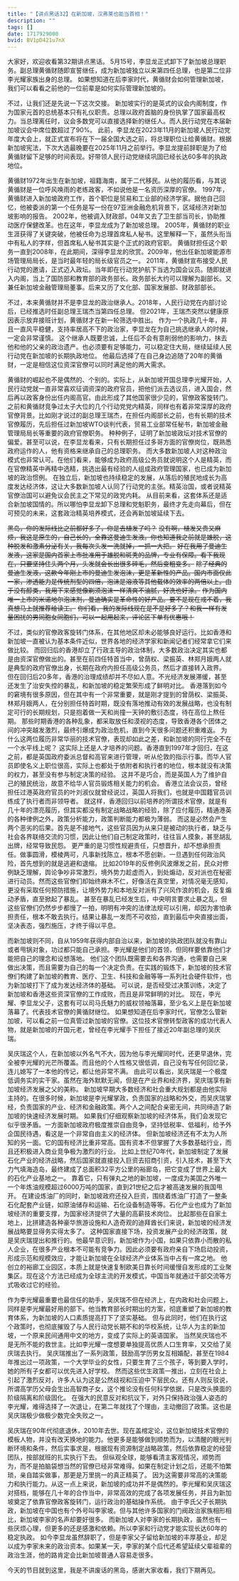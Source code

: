 ```yaml
---
title: "【讲点黑话32】在新加坡，汉弗莱也能当首相！"
description: ""
tags: []
date: 1717929000
bvid: BV1pD421u7nX
---
```

大家好，欢迎收看第32期讲点黑话。
5月15号，李显龙正式卸下了新加坡总理职务。副总理黄循财随即宣誓继任，成为新加坡独立以来第四任总理，也是第二位非李光耀家族出身的总理。
如果想知道在后李家时代，黄循财会如何管理新加坡，我们可以看看之前他的一位前辈是如何实际管理新加坡的。

不过，让我们还是先说一下这次交接。
新加坡实行的是英式的议会内阁制度，作为国家元首的总统基本只有礼仪职责。总理以政府首脑的身份执掌了国家最高权力。当总理离任时，议会多数党可以直接选择新的继任人。而人民行动党在本届新加坡议会中席位数超过了90%。
此前，李显龙在2023年11月的新加坡人民行动党年度大会上，就正式宣布将在下一届全国大选之前，将总理职位让给黄循财。根据新加坡宪法，下次大选最晚要在2025年11月之前举行。李显龙提前辞职是为了给黄循财留下足够的时间表现。好带领人民行动党继续巩固已经长达60多年的执政地位。

黄循财1972年出生在新加坡，祖籍海南，属于二代移民。从他的履历看，与其说黄循财是一位呼风唤雨的老练政客，不如说他是一名资历深厚的官僚。
1997年，黄循财进入新加坡政府工作，首个职位是贸易和工业部的经济学家。据他自己回忆，他被委派的第一个任务是写一份在97亚洲金融危机背景下，区域经济对新加坡影响的报告。
2002年，他被调入财政部，04年又去了卫生部当司长，协助推动医疗保健改革。也在这年，李显龙成为了新加坡总理。
2005年，黄循财的职业生涯获得了关键突破，他被任命为总理首席私人秘书。这里解释一下，虽然头衔当中有私人的字样，但首席私人秘书其实是个正式的政府官职。
黄循财担任这个职务一直到2008年，在此期间，深得李显龙的欣赏。2009年，他出任新加坡能源市场管理局局长，是当时最年轻的局长级官员之一。
2011年，黄循财宣布接受人民行动党的邀请，正式迈入政坛。当年即在行动党护航下当选为国会议员。随即就进入内阁，当上了国防部和教育部的政务部长。政务部长大约可以理解为副部长。又兼任新加坡金融管理局董事。后来又历了文化部、国家发展部、财政部部长。

不过，本来黄循财并不是李显龙的政治继承人。2018年，人民行动党在内部讨论后，已经推选时任副总理王瑞杰当第四任总理。
但2021年，王瑞杰突然以健康原因表示放弃接班计划，黄循财才在新一轮筛选中胜出。
作为一个执政几十年，并且一直风平稳健，支持率居高不下的政治家，李显龙在为自己挑选继承人的时候，一定会非常谨慎。
这个继承人既要忠诚，上任后不会有意削弱他的影响力，抹去他和他的父亲的政治遗产。也必须要有足够能力，可以稳定住大局，继续延续人民行动党在新加坡的长期执政地位。
他最后选择了在自己身边追随了20年的黄循财，一定是相信这位资深官僚可以同时满足他的两大需求。

黄循财的崛起也不是偶然的、个别的。实际上，从新加坡开国总理李光耀开始，人民行动党就一直非常喜欢征调资深的政府官员，把他们派去选议员，进入国会，然后再以政客身份出任内阁高官。由此形成了其他国家很少见的，官僚政客旋转门。
之前和黄循财竞争过太子大位的几个行动党党内精英，同样也有着非常深厚的政府官僚背景。比如刚才说过的副总理王瑞杰，在担任内阁部长之前，也有长期的技术官僚履历，先后担任过新加坡WTO谈判代表，贸易工业部常任秘书，新加坡金融管理局局长等重要的政府官僚职务。
种种例子，证明了新加坡政坛对技术官僚的偏爱。甚至可以说，在李显龙看来，只有长期担任过多哥方面的官僚岗位，既熟悉政府运作的人，他有资格来继承自己的总理职务。
而大多数新加坡人对这种政治模式也非常认可。在他们看来，能够成为政府高级公务员就说明这个人是精英，而在官僚精英中再精中选精，挑选出最有经验的人组成政府管理国家，也已成为新加坡的政治惯例。
在独立后，新加坡也持续稳定的发展，从落后的殖民地成长为高度发达经济体，这让大多数新加坡人认同了行动党的主张。精英治国，或者说精英官僚治国可以避免议会民主之下常见的政党内耗。
从目前来看，这套体系还是适合新加坡国情的。所以哪怕李显龙卸下总理和党魁职务，最终才先走向幕后，但在可预见的未来，这套政治精英培养模式，还会再新加坡延续下去。

<strike>黑岛，你的发际线比之前都好多了，你是去植发了吗？</strike>
<strike>没有啊，植发又贵又麻烦，我这是原生的，自己长的，全靠这曼迪生发液。你也知道我之前就是雄脱，这种脱发和激素分泌有关，我每次头发一洗就掉，一抓一大把。</strike>
<strike>好在我用了曼迪生发液，这家是国内首家上市批准用于雄脱和斑秃的品牌，专业有保障。看下我现在，只要坚持住头两个月，头发就会长出很多碎毛，然后变粗变多。</strike>
<strike>除了经典的曼迪生发液，这款今年刚上市的曼迪生发泡沫，更是革新性的产品。国内市面仅此一家，渗透能力是传统剂型的四倍，泡沫是溶液等其他载体的效率的两倍以上。由于没有醇类，我用下来感觉像剃须泡沫一样清爽不油腻，好洗也好涂。</strike>
<strike>作为国内唯一上市的米诺地尔泡沫剂，曼迪确实是革命性的好产品。要不是现在戒不着，我真想马上就推荐给读工。</strike>
<strike>你们看，我的发际线现在是不是好多了？和我一样有发量困扰的男同胞女同胞们，可以一起用起来，评论区下单有优惠哦！</strike>

不过，类似的官僚政客旋转门体系，在其他地区却未必能够良好运行。比如香港和新加坡一直被认为基本条件近似，世界各地的经济学家和新闻记者们经常拿它们来做比较。
而回归后的香港却立了行政主导的政治体制，大多数政治决定其实也都是由资深官僚做出的。甚至在前四任特首当中，曾荫权、梁振英、林郑月娥两人就是典型的政府官僚出身，长期在政府内担任高级公务员，然后才直接转入政界。
但在回归后20多年，香港的治理成绩却并不尽如人意。不光经济发展滞缓，甚至还发生了治安失控的暴乱，和新加坡的稳定繁荣形成了鲜明对比。
香港落到如今的窘境有很多原因，但在其中有一个非常重要，就是刚才提到的曾荫权、梁振英、林郑月娥两人，在分别担任特首时期，既没有落地推动有效的发展战略，也没有制定可行的长期规划，只是抱着做一天和尚撞一天钟的敷衍态度，待在高位上熬任期。
那些时期香港的各种乱象，都采取放任和漠视的态度，导致香港各个团体之间的冲突越发激烈，最终引爆成为政治危机，直到今天很多问题还积重难返。
为什么这两位履历非常华丽的技术官僚，表现却如此之差，和新加坡的同行完全不在一个水平线上呢？
这实际上还是人才培养的问题。香港直到1997年才回归，在这之前，都是英国政府委派总督和高官来进行管理，听从伦敦的指示行事。而华人官员即使名义上职位很高，实际上也都处于依附者和执行者的地位，根本就没有决策的权力，甚至没有参与制定决策的经验。
这并不是巧合，而是英国人为了维护自己的殖民统治，故意不给华人官员锻炼相关能力的机会。
香港立法会议员，曾经担任过港英政府官员的叶刘淑仪就曾经说过，英国人将我们，也就是中国籍官员训练成了执行者而非领导者。
就这样，香港回归以前培养的所谓技术官僚，就是有几十年的漂亮履历，但其实都没有制定战略战略的经验，除了应付履历，精通港英的各种律例之外，政策分析能力，政策判断能力都极为薄弱。
而这是必然会产生两个恶劣的后果。首先是不接地气，这些官员因为从来只是被动的执行者，缺乏与社会各界联络交流的习惯，因此让他们自己制定政策时，往往盲人摸象，甚至胡乱出牌，经常导致民怨。
更严重的是习惯性规避责任，只想晋升，却不想承担责任。做事圆滑，模棱两可，凡事新找陈立，根本不愿创新。一旦遇到任何政治风险，首先想到的就是逃避和退缩。
比如2019年的反修例风波爆发之前，民众对修例缺乏理解，舆论争吵非常激烈，境外势力趁虚而入，到处煽动，反对派也在秘密进行动员。然而这些官僚们却始终麻木不仁，好像活在真空里，对情况毫无感知，更没有采取任何预防措施，让境外势力和本地反对派有了兴风作浪的机会，反复煽动矛盾，直至掀起了暴乱。
甚至在暴乱已经发生后，中央明言要求止暴之乱，但这些官僚们仍然步步都慢了一拍，明明有冲突的法律法规可以引用，却因为害怕承担责任，根本不敢去执行。结果让暴乱一发而不可收拾，直到最后中央直接出面，坚决表态，强烈施压，才终于得以平息。

而新加坡则不同，自从1959年获得内部自治以来，新加坡的执政团队就没有靠山或者甩锅对象，功过都只能自己承担。李光耀是他们的首领，但同样要依靠他们才能把自己的理念和设想落地。
他们这个团队既需要去和各界沟通，也需要自己来做出决策，而且需要为自己的每一个决定负责。在实践的锻炼下，新加坡的技术官僚们构建了新加坡的教育、医疗、卫生、科技和金融等等一系列社会硬件软件，也为新加坡打下了成为发达经济体的基础。
可以说，是否经受过决策训练，决定了新加坡和香港这些资深官僚的工作成败，而且是非常鲜明的对比。
现在，李光耀、李显龙父子，这套有可以司马氏魅力的威权领袖落幕，至少名义上是在新加坡落幕了。代表技术官僚的黄循财继位。
如果想知道在后李家时代，官僚怎么管新加坡，可以看之前一位真管过新加坡的官僚。这位技术官僚转型政客的成功代表人物，就是新加坡的开国元老，曾经在李光耀手下担任了接近20年副总理的吴庆瑞。

吴庆瑞这个人，在新加坡以外名气不大，因为他与李光耀同时代，还更早退休，完全被李光耀的光芒所覆盖。而且他的个人性格又很低调，自己没有写任何回忆录，连儿媳写了一本他的传记，都让他非常不满。
由此可以看出，吴庆瑞是一个极度低调务实的实干家。虽然在海外默默无闻，但是在产业界和经济界，吴庆瑞享有新加坡经济发展之父的美称。
新加坡早期大多数经济和社会重大规划都是由他实际主持的。在很多时候，新加坡是李光耀掌政，负责国家的战略和外交，而吴庆瑞掌经，负责国家的产业、经济和金融政策。两个人之间配合亲密无间，共同缔造了新加坡的快速经济发展时期。
如果我们仔细观察新加坡的经济体系，我们会发现它似乎很矛盾。一方面新加坡政府极度推崇自由竞争，坚持低税率、低福利，给予外企国民待遇，看这是一个非常自由主义的经济体。
但新加坡经济还有不太为人所知的另一面。它的国有经济比重非常高。国有资本不但掌握了大多数基础行业，而且还积极进入商业竞争极为激烈的行业。
比如上世纪70年代，新加坡制定了发展石化产业的经济战略，然后国家就直接投入巨资去招商引资，引入技术，甚至下大力气填海造岛，最终建成了总面积32平方公里的裕廊岛，把它变成了世界上最大的石化产业基地之一。
靠着它，只有弹丸之地的新加坡，一度成为美国之外唯一一个年炼油规模超过6000万吨的国家，直到21世纪之后才被高速发展的我国甩开。
在建设炼油厂的同时，新加坡政府还投入巨资，围绕着炼油厂打造了一整条石化配套产业链，如原油储存和运输、石化设备制造等等。石化产业也成为了新加坡经济的重要支撑，为国家经济提供了大量的高薪技术岗位。
比起那些在自家土地上，比拼建造各种豪华旅游设施和人造奇观的迪拜酋长们来说，新加坡的经济发展战略要显得务实得太多了。
这种国家直接下场，投资发展产业的经济政策，就是吴庆瑞提出和推行的。他最早意识到，新加坡作为小国，如果只依靠小而散的私人企业，在很多产业根本不可能有竞争力。因此必须要有政府亲自下场启动投资，形成示范和规模效应，才能让新加坡在全球经济产业体系当中占有一席之地。
他创立的裕廊工业园区，本质上就是快速复制欧美日靠长时间缓慢自发形成的工业聚集区。现在这个方法已经成为全球主流的开发模式，中国当年就通过干部交流等方式吸收过它的经验。

作为李光耀最重要也最信任的助手，吴庆瑞不但在经济上，在内政和社会问题上，同样是李光耀最好用的部下。他当教育部长时期出的方案，彻底重塑了新加坡的教育体系，为新加坡的人口素质提高打下了坚实基础。
但与此同时，他们在执行这个政策时，也彻底摧毁了与人民行动党长期不和的华校系统，让华人为主的新加坡，一个原来民间通用中文的地方，变成了实际上的英语国家。
当然吴庆瑞也不是无所不能的救世主。比如李光耀一度想要单独提高优质人口生育率，又交给了吴庆瑞去执行。
吴庆瑞推出了一系列政策，鼓励高学历男女互相婚配，甚至在1984年推出过一项政策，一个大学毕业的女性，只要生育了三个孩子，等到要入学时，她的所有子女都可以优先进入好学校。
然而这些优生政策一推出，立刻在社会上引起了激烈反对，许多人认为这是公然歧视和压迫中下层民众。还有人则反驳说，所谓高学历父母会生出高智商子女，这个推论没有任何科学依据，只是改头换面的阶级隔离和阶级固化。
在强大的民意反对和抗议下，对外只保持政治强人姿态的李光耀，难得选择了一次退让，在第二年就找了个理由，主动撤回了政策。这也是吴庆瑞极少做极少数完全失败之一。

吴庆瑞在90年代彻底退休，2010年去世。现在盖棺定论，这位新加坡技术官僚的模板人物，并没有改天换地的能力。他更多是能够做到顺势而为，以清醒的眼光判断环境和条件，然后实事求是，根据现有资源制定战略政策，然后依靠稳定的经营团队，按部就班的扎实执行下去。
但纵观全球，能够看清主客观情况，顺势而为，而不是拍脑袋想当然的官僚已经非常难得。如果在制定计划之后，还能不怕繁琐，亲自踏实做事，那更是万里挑一的真正精英了。
因为这需要非常高的决策能力和执行能力。从这一点上来说，新加坡的成功并不是偶然的。李光耀和吴庆瑞这对搭档，能够在几十年的合作当中，非常高效的完成了各项发展任务，并且为新加坡奠定了依靠官僚政客旋转门，运行政治的基础操作系统。
由于李氏父子长期执政，新加坡在中国也有个外号叫李家坡。但与其他许多国家的门阀政治家族相形相比，新加坡李家的名声却要好很多。
而新加坡人对李家的长期执政，虽然也有一些厌烦心理，但更多的还是感激和依赖。所以李家和行动党才能实现长达60年的稳定执政。
如今李显龙虽然辞职了，但是李家父子留给新加坡的丰厚基业，却足以成为李家未来的政治资本。如果某一天，李家的某个后代还希望延续父辈祖辈的政治生涯，他的路肯定会比新加坡普通人容易走很多。

今天的节目就到这里，我是不讲废话的黑岛，感谢大家收看，我们下期再见。

